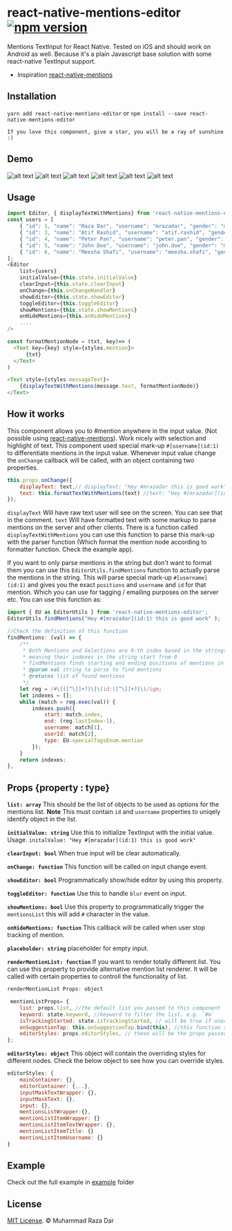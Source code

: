 # react-native-mentions-editor [![npm version](https://badge.fury.io/js/react-native-mentions-editor.svg)](https://badge.fury.io/js/react-native-mentions-editor)
Mentions TextInput for React Native. Tested on iOS and should work on Android as well. Because it's a plain Javascript base solution with some react-native TextInput support.
 - Inspiration [react-native-mentions](https://github.com/harshq/react-native-mentions)


## Installation

```yarn add react-native-mentions-editor```
or
```npm install --save react-native-mentions-editor```

```
If you love this component, give a star, you will be a ray of sunshine :)
```

## Demo

![alt text](screens/m1.gif "Screenshots")
![alt text](screens/m2.gif "Screenshots")
![alt text](screens/m3.gif "Screenshots")
![alt text](screens/m-zoom-speed-1.gif "Screenshots")
![alt text](screens/m-zoom-speed-2.gif "Screenshots")
![alt text](screens/m-zoom-speed-3.gif "Screenshots")

## Usage

```js
import Editor, { displayTextWithMentions} from 'react-native-mentions-editor';
const users = [
    { "id": 1, "name": "Raza Dar", "username": "mrazadar", "gender": "male"},
    { "id": 3, "name": "Atif Rashid", "username": "atif.rashid", "gender": "male"},
    { "id": 4, "name": "Peter Pan", "username": "peter.pan", "gender": "male"},
    { "id": 5, "name": "John Doe", "username": "john.doe", "gender": "male"},
    { "id": 6, "name": "Meesha Shafi", "username": "meesha.shafi", "gender": "female"}
];
<Editor
    list={users}
    initialValue={this.state.initialValue}
    clearInput={this.state.clearInput}
    onChange={this.onChangeHandler}
    showEditor={this.state.showEditor}
    toggleEditor={this.toggleEditor}
    showMentions={this.state.showMentions}
    onHideMentions={this.onHideMentions}
    ....
/>

const formatMentionNode = (txt, key)=> (
  <Text key={key} style={styles.mention}>
      {txt}
  </Text>
)

<Text style={styles.messageText}>
    {displayTextWithMentions(message.text, formatMentionNode)}
</Text>
```
## How it works

This component allows you to #mention anywhere in the input value. (Not possible using [react-native-mentions](https://github.com/harshq/react-native-mentions)).
Work nicely with selection and highlight of text. This component used special mark-up `#[username](id:1)` to differentiate mentions in the input value.
Whenever input value change the `onChange` callback will be called, with an object containing two properties.

```js
this.props.onChange({
    displayText: text,// displayText: "Hey #mrazadar this is good work"
    text: this.formatTextWithMentions(text) //text: "Hey #[mrazadar](id:1) this is good work"
});
```

`displayText` Will have raw text user will see on the screen. You can see that in the comment.
`text` Will have formatted text with some markup to parse mentions on the server and other clients. There is a function called `displayTextWithMentions` you can use this function to parse this mark-up with the parser function (Which format the mention node according to formatter function. Check the example app).

If you want to only parse mentions in the string but don't want to format them you can use this `EditorUtils.findMentions` function to actually parse the mentions in the string.
This will parse special mark-up `#[username](id:1)` and gives you the exact `positions` and `username` and `id` for that mention. Which you can use for tagging / emailing purposes on the server etc.
You can use this function as:


```js
import { EU as EditorUtils } from 'react-native-mentions-editor';
EditorUtils.findMentions("Hey #[mrazadar](id:1) this is good work" );

//Check the definition of this function
findMentions: (val) => {
    /**
     * Both Mentions and Selections are 0-th index based in the strings
     * meaning their indexes in the string start from 0
     * findMentions finds starting and ending positions of mentions in the given text
     * @param val string to parse to find mentions
     * @returns list of found mentions
     */
    let reg = /#\[([^\]]+?)\]\(id:([^\]]+?)\)/igm;
    let indexes = [];
    while (match = reg.exec(val)) {
        indexes.push({
            start: match.index,
            end: (reg.lastIndex-1),
            username: match[1],
            userId: match[2],
            type: EU.specialTagsEnum.mention
        });
    }
    return indexes;
},
```

## Props {property : type}

**`list: array`** This should be the list of objects to be used as options for the mentions list. **Note** This must contain `id` and `username` properties to uniqely identify object in the list.

**`initialValue: string`** Use this to initialize TextInput with the initial value. Usage. `initalValue: "Hey #[mrazadar](id:1) this is good work"`

**`clearInput: bool`** When true input will be clear automatically.

**`onChange: function`** This function will be called on input change event.

**`showEditor: bool`** Programmatically show/hide editor by using this property.

**`toggleEditor: function`** Use this to handle `blur` event on input.

**`showMentions: bool`** Use this property to programmatically trigger the `mentionsList` this will add `#` character in the value.

**`onHideMentions: function`** This callback will be called when user stop tracking of mention.

**`placeholder: string`** placeholder for empty input.

**`renderMentionList: function`** If you want to render totally different list. You can use this property to provide alternative mention list renderer. It will be called with certain properties to controll the functionality of list.

```js
renderMentionList Props: object

 mentionListProps= {
    list: props.list, //the default list you passed to this component
    keyword: state.keyword, //keyword to filter the list. e.g. `#m`
    isTrackingStarted: state.isTrackingStarted, // will be true if user started typing `#`
    onSuggestionTap: this.onSuggestionTap.bind(this), //this function should be called once user press on the list item
    editorStyles: props.editorStyles, // these will be the props passed to the Editor component.
};

```
**`editorStyles: object`** This object will contain the overriding styles for different nodes. Check the below object to see how you can override styles.

```js
editorStyles: {
    mainContainer: {},
    editorContainer: {...},
    inputMaskTextWrapper: {},
    inputMaskText: {},
    input: {},
    mentionsListWrapper:{},
    mentionListItemWrapper: {}
    mentionListItemTextWrapper: {},
    mentionListItemTitle: {}
    mentionListItemUsername: {}
}
```

## Example

Check out the full example in  [example](https://github.com/mrazadar/react-native-mentions-editor/tree/master/example) folder

## License

[MIT License](http://opensource.org/licenses/mit-license.html). © Muhammad Raza Dar